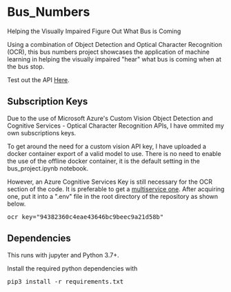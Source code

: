 # Bus_Numbers
Helping the Visually Impaired Figure Out What Bus is Coming

Using a combination of Object Detection and Optical Character Recognition (OCR), this bus numbers project showcases the application of machine learning in helping the visually impaired "hear" what bus is coming when at the bus stop. 

Test out the API [Here](https://busapiwebpage.z21.web.core.windows.net/).

## Subscription Keys
Due to the use of Microsoft Azure's Custom Vision Object Detection and Cognitive Services - Optical Character Recognition APIs, I have ommited my own subscriptions keys.

To get around the need for a custom vision API key, I have uploaded a docker container export of a valid model to use. There is no need to enable the use of the offline docker container, it is the default setting in the bus_project.ipynb notebook. 

However, an Azure Cognitive Services Key is still necessary for the OCR section of the code. It is preferable to get a [multiservice one](https://docs.microsoft.com/en-us/azure/cognitive-services/cognitive-services-apis-create-account?tabs=multiservice%2Cwindows). After acquiring one, put it into a ".env" file in the root directory of the repository as shown below.

<pre>
ocr_key="94382360c4eae43646bc9beec9a21d58b"
</pre>

## Dependencies
This runs with jupyter and Python 3.7+.

Install the required python dependencies with
<pre>
pip3 install -r requirements.txt
</pre>
